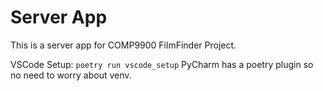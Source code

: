 # Server App

This is a server app for COMP9900 FilmFinder Project.

VSCode Setup: `poetry run vscode_setup`
PyCharm has a poetry plugin so no need to worry about venv.
